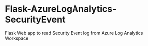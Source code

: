 # Flask-AzureLogAnalytics-SecurityEvent
Flask Web app to read Security Event log from Azure Log Analytics Workspace

